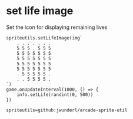 # set life image

Set the icon for displaying remaining lives

```blocks
spriteutils.setLifeImage(img`
    . . . . . . . 
    5 5 5 . 5 5 5 
    5 5 5 5 5 5 5 
    5 5 5 5 5 5 5 
    5 5 5 5 5 5 5 
    5 5 5 5 5 5 5 
    . 5 5 5 5 5 . 
    . . 5 5 5 5 . 
`)
game.onUpdateInterval(1000, () => {
    info.setLife(randint(0, 500))
})
```

```package
spriteutils=github:jwunderl/arcade-sprite-util
```